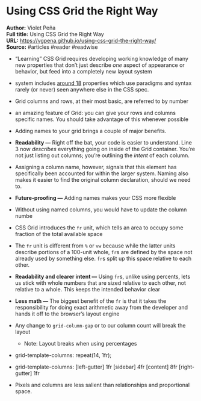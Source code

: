 # Using CSS Grid the Right Way

**Author:** Violet Peña  
**Full title:** Using CSS Grid the Right Way  
**URL:** https://vgpena.github.io/using-css-grid-the-right-way/  
**Source:** #articles #reader #readwise

- “Learning” CSS Grid requires developing working knowledge of many new properties that don’t just describe *one* aspect of appearance or behavior, but feed into a completely new layout system 
   
- system includes [around 18](https://css-tricks.com/snippets/css/complete-guide-grid/) properties which use paradigms and syntax rarely (or never) seen anywhere else in the CSS spec. 
   
- Grid columns and rows, at their most basic, are referred to by number 
   
- an amazing feature of Grid: you can give your rows and columns specific names. You should take advantage of this whenever possible 
   
- Adding names to your grid brings a couple of major benefits. 
   
- **Readability —** Right off the bat, your code is easier to understand. Line 3 now *describes* everything going on inside of the Grid container. You’re not just listing out columns; you’re outlining the *intent* of each column. 
   
- Assigning a column name, however, signals that this element has specifically been accounted for within the larger system. Naming also makes it easier to find the original column declaration, should we need to. 
   
- **Future-proofing —** Adding names makes your CSS more flexible 
   
- Without using named columns, you would have to update the column numbe 
   
- CSS Grid introduces the `fr` unit, which tells an area to occupy some fraction of the total available space 
   
- The `fr` unit is different from `%` or `vw` because while the latter units describe portions of a 100-unit whole, `fr`s are defined by the space not already used by something else. `fr`s split up this space relative to each other. 
   
- **Readability and clearer intent —** Using `fr`s, unlike using percents, lets us stick with whole numbers that are sized relative to each other, not relative to a whole. This keeps the intended behavior clear 
   
- **Less math —** The biggest benefit of the `fr` is that it takes the responsibility for doing exact arithmetic away from the developer and hands it off to the browser’s layout engine 
   
- Any change to `grid-column-gap` or to our column count will break the layout 
   
   - Note: Layout breaks when using percentages
   
- grid-template-columns: repeat(14, 1fr); 
   
- grid-template-columns: [left-gutter] 1fr [sidebar] 4fr [content] 8fr [right-gutter] 1fr 
   
- Pixels and columns are less salient than relationships and proportional space. 
   
